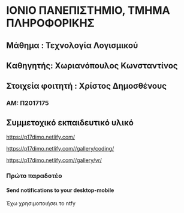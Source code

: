 # ΙΟΝΙΟ ΠΑΝΕΠΙΣΤΗΜΙΟ, ΤΜΗΜΑ ΠΛΗΡΟΦΟΡΙΚΗΣ 
## Μάθημα : Τεχνολογία Λογισμικού
## Kαθηγητής: Χωριανόπουλος Κωνσταντίνος 

## Στοιχεία φοιτητή : Χρίστος Δημοσθένους
### ΑΜ: Π2017175 

## Συμμετοχικό εκπαιδευτικό υλικό

https://p17dimo.netlify.com/

https://p17dimo.netlify.com//gallery/coding/

https://p17dimo.netlify.com//gallery/vr/

### Πρώτο παραδοτέο
#### Send notifications to your desktop-mobile
Έχω χρησιμοποιήσει το ntfy

